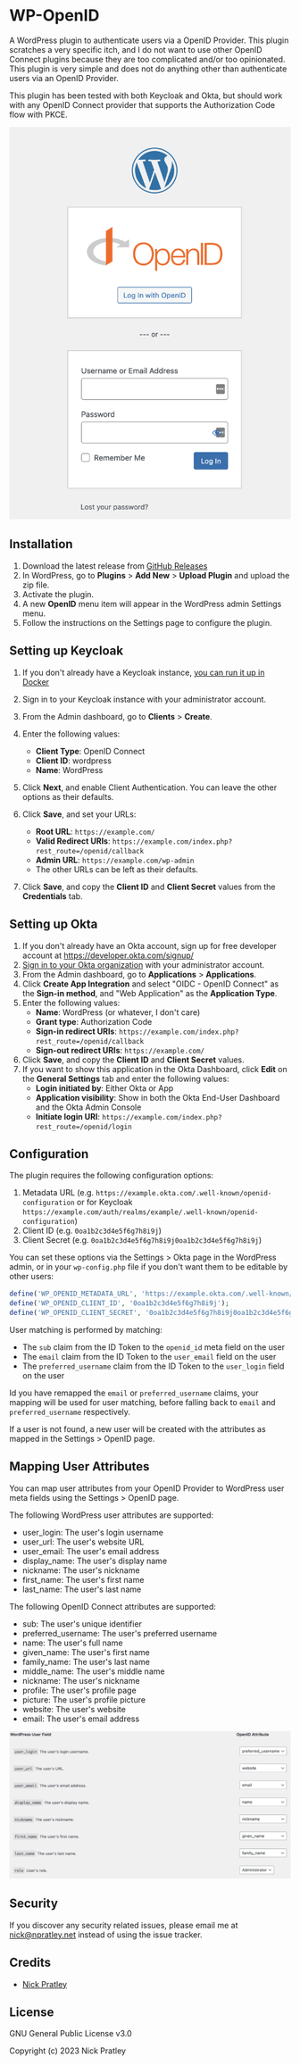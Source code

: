 # WP-OpenID

A WordPress plugin to authenticate users via a OpenID Provider. This plugin scratches a very specific itch, and I do not
want to use other OpenID Connect plugins because they are too complicated and/or too opinionated. This plugin is very
simple and does not do anything other than authenticate users via an OpenID Provider.

This plugin has been tested with both Keycloak and Okta, but should work with any OpenID Connect provider that supports
the Authorization Code flow with PKCE.

![The WordPress Login Page](images/login_page.png?raw=true)

## Installation

1. Download the latest release
   from [GitHub Releases](https://github.com/nicko170/wp-openid/releases/latest/download/wp-openid.zip)
2. In WordPress, go to **Plugins** > **Add New** > **Upload Plugin** and upload the zip file.
3. Activate the plugin.
4. A new **OpenID** menu item will appear in the WordPress admin Settings menu.
5. Follow the instructions on the Settings page to configure the plugin.

## Setting up Keycloak

1. If you don't already have a Keycloak
   instance, [you can run it up in Docker](https://www.keycloak.org/guides#getting-started)
2. Sign in to your Keycloak instance with your administrator account.
3. From the Admin dashboard, go to **Clients** > **Create**.
4. Enter the following values:
    - **Client Type**: OpenID Connect
    - **Client ID**: wordpress
    - **Name**: WordPress

5. Click **Next**, and enable Client Authentication. You can leave the other options as their defaults.
6. Click **Save**, and set your URLs:
    - **Root URL**: `https://example.com/`
    - **Valid Redirect URIs**: `https://example.com/index.php?rest_route=/openid/callback`
    - **Admin URL**: `https://example.com/wp-admin`
    - The other URLs can be left as their defaults.
7. Click **Save**, and copy the **Client ID** and **Client Secret** values from the **Credentials** tab.

## Setting up Okta

1. If you don't already have an Okta account, sign up for free developer account at https://developer.okta.com/signup/
2. [Sign in to your Okta organization](https://developer.okta.com/login) with your administrator account.
3. From the Admin dashboard, go to **Applications** > **Applications**.
4. Click **Create App Integration** and select "OIDC - OpenID Connect" as the **Sign-in method**, and "Web Application"
   as the **Application Type**.
5. Enter the following values:
    - **Name**: WordPress (or whatever, I don't care)
    - **Grant type**: Authorization Code
    - **Sign-in redirect URIs**: `https://example.com/index.php?rest_route=/openid/callback`
    - **Sign-out redirect URIs**: `https://example.com/`
6. Click **Save**, and copy the **Client ID** and **Client Secret** values.
7. If you want to show this application in the Okta Dashboard, click **Edit** on the **General Settings** tab and
   enter the following values:
    - **Login initiated by**: Either Okta or App
    - **Application visibility**: Show in both the Okta End-User Dashboard and the Okta Admin Console
    - **Initiate login URI**: `https://example.com/index.php?rest_route=/openid/login`

## Configuration

The plugin requires the following configuration options:

1. Metadata URL (e.g. `https://example.okta.com/.well-known/openid-configuration` or for
   Keycloak `https://example.com/auth/realms/example/.well-known/openid-configuration`)
2. Client ID (e.g. `0oa1b2c3d4e5f6g7h8i9j`)
3. Client Secret (e.g. `0oa1b2c3d4e5f6g7h8i9j0oa1b2c3d4e5f6g7h8i9j`)

You can set these options via the Settings > Okta page in the WordPress admin, or in your `wp-config.php` file if you
don't want them to be editable by other users:

```php
define('WP_OPENID_METADATA_URL', 'https://example.okta.com/.well-known/openid-configuration');
define('WP_OPENID_CLIENT_ID', '0oa1b2c3d4e5f6g7h8i9j');
define('WP_OPENID_CLIENT_SECRET', '0oa1b2c3d4e5f6g7h8i9j0oa1b2c3d4e5f6g7h8i9j');
```

User matching is performed by matching:

- The `sub` claim from the ID Token to the `openid_id` meta field on the user
- The `email` claim from the ID Token to the `user_email` field on the user
- The `preferred_username` claim from the ID Token to the `user_login` field on the user

Id you have remapped the `email` or `preferred_username` claims, your mapping will be used for user matching, before
falling back to `email` and `preferred_username` respectively.

If a user is not found, a new user will be created with the attributes as mapped in the Settings > OpenID page.

## Mapping User Attributes

You can map user attributes from your OpenID Provider to WordPress user meta fields using the Settings > OpenID page.

The following WordPress user attributes are supported:

- user_login: The user's login username
- user_url: The user's website URL
- user_email: The user's email address
- display_name: The user's display name
- nickname: The user's nickname
- first_name: The user's first name
- last_name: The user's last name

The following OpenID Connect attributes are supported:

- sub: The user's unique identifier
- preferred_username: The user's preferred username
- name: The user's full name
- given_name: The user's first name
- family_name: The user's last name
- middle_name: The user's middle name
- nickname: The user's nickname
- profile: The user's profile page
- picture: The user's profile picture
- website: The user's website
- email: The user's email address

![Attribute Mapping](images/attribute_mapping.png?raw=true)

## Security

If you discover any security related issues, please email me at [nick@npratley.net](mailto:nick@npratley.net) instead of
using the issue tracker.

## Credits

- [Nick Pratley](https://github.com/nicko170)

## License

GNU General Public License v3.0

Copyright (c) 2023 Nick Pratley
